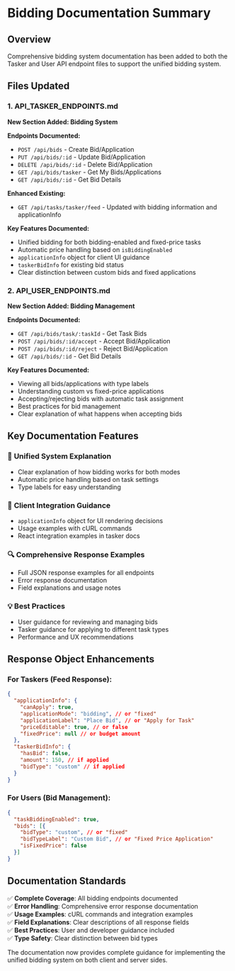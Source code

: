 # Bidding Documentation Summary

## Overview
Comprehensive bidding system documentation has been added to both the Tasker and User API endpoint files to support the unified bidding system.

## Files Updated

### 1. API_TASKER_ENDPOINTS.md
**New Section Added: Bidding System**

**Endpoints Documented:**
- `POST /api/bids` - Create Bid/Application
- `PUT /api/bids/:id` - Update Bid/Application  
- `DELETE /api/bids/:id` - Delete Bid/Application
- `GET /api/bids/tasker` - Get My Bids/Applications
- `GET /api/bids/:id` - Get Bid Details

**Enhanced Existing:**
- `GET /api/tasks/tasker/feed` - Updated with bidding information and applicationInfo

**Key Features Documented:**
- Unified bidding for both bidding-enabled and fixed-price tasks
- Automatic price handling based on `isBiddingEnabled`
- `applicationInfo` object for client UI guidance
- `taskerBidInfo` for existing bid status
- Clear distinction between custom bids and fixed applications

### 2. API_USER_ENDPOINTS.md
**New Section Added: Bidding Management**

**Endpoints Documented:**
- `GET /api/bids/task/:taskId` - Get Task Bids
- `POST /api/bids/:id/accept` - Accept Bid/Application
- `POST /api/bids/:id/reject` - Reject Bid/Application
- `GET /api/bids/:id` - Get Bid Details

**Key Features Documented:**
- Viewing all bids/applications with type labels
- Understanding custom vs fixed-price applications
- Accepting/rejecting bids with automatic task assignment
- Best practices for bid management
- Clear explanation of what happens when accepting bids

## Key Documentation Features

### 🎯 **Unified System Explanation**
- Clear explanation of how bidding works for both modes
- Automatic price handling based on task settings
- Type labels for easy understanding

### 📱 **Client Integration Guidance**
- `applicationInfo` object for UI rendering decisions
- Usage examples with cURL commands
- React integration examples in tasker docs

### 🔍 **Comprehensive Response Examples**
- Full JSON response examples for all endpoints
- Error response documentation
- Field explanations and usage notes

### 💡 **Best Practices**
- User guidance for reviewing and managing bids
- Tasker guidance for applying to different task types
- Performance and UX recommendations

## Response Object Enhancements

### For Taskers (Feed Response):
```json
{
  "applicationInfo": {
    "canApply": true,
    "applicationMode": "bidding", // or "fixed"
    "applicationLabel": "Place Bid", // or "Apply for Task"
    "priceEditable": true, // or false
    "fixedPrice": null // or budget amount
  },
  "taskerBidInfo": {
    "hasBid": false,
    "amount": 150, // if applied
    "bidType": "custom" // if applied
  }
}
```

### For Users (Bid Management):
```json
{
  "taskBiddingEnabled": true,
  "bids": [{
    "bidType": "custom", // or "fixed"
    "bidTypeLabel": "Custom Bid", // or "Fixed Price Application"
    "isFixedPrice": false
  }]
}
```

## Documentation Standards

✅ **Complete Coverage**: All bidding endpoints documented  
✅ **Error Handling**: Comprehensive error response documentation  
✅ **Usage Examples**: cURL commands and integration examples  
✅ **Field Explanations**: Clear descriptions of all response fields  
✅ **Best Practices**: User and developer guidance included  
✅ **Type Safety**: Clear distinction between bid types  

The documentation now provides complete guidance for implementing the unified bidding system on both client and server sides. 